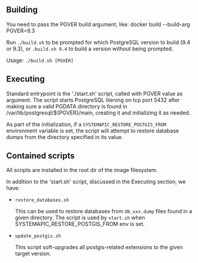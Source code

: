 ## Building

You need to pass the PGVER build argument, like:
docker build --build-arg PGVER=9.3

Run `./build.sh` to be prompted for which PostgreSQL version to build (9.4 or 9.3),
or `.build.sh 9.4` to build a version without being prompted.  

Usage: `./build.sh [PGVER]`


## Executing

Standard entrypoint is the './start.sh' script, called with PGVER value
as argument. The script starts PostgreSQL litening on tcp port 5432
after making sure a valid PGDATA directory is found in
/var/lib/postgresql/${PGVER}/main, creating it and initializing it
as needed.

As part of the initialization, if a `SYSTEMAPIC_RESTORE_POSTGIS_FROM`
environment variable is set, the script will attempt to restore
database dumps from the directory specified in its value.

## Contained scripts

All scripts are installed in the root dir of the image filesystem.

In addition to the 'start.sh' script, discussed in the Executing
section, we have:

  - `restore_databases.sh`

    This can be used to restore databases from `db_xxx.dump`
    files found in a given directory.
    The script is used by `start.sh` when SYSTEMAPIC_RESTORE_POSTGIS_FROM
    env is set.

  - `update_postgis.sh`

    This script soft-upgrades all postgis-related extensions to
    the given target version.

